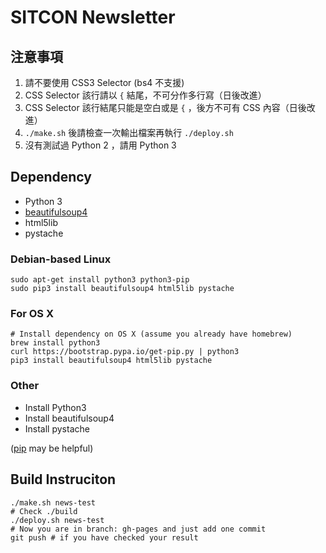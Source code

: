 # SITCON Newsletter

## 注意事項

1. 請不要使用 CSS3 Selector (bs4 不支援)
2. CSS Selector 該行請以 `{` 結尾，不可分作多行寫（日後改進）
3. CSS Selector 該行結尾只能是空白或是 `{` ，後方不可有 CSS 內容（日後改進）
4. `./make.sh` 後請檢查一次輸出檔案再執行 `./deploy.sh`
5. 沒有測試過 Python 2 ，請用 Python 3

## Dependency

- Python 3
- [beautifulsoup4](https://pypi.python.org/pypi/beautifulsoup4/4.3.2)
- html5lib
- pystache

### Debian-based Linux

``` shell
sudo apt-get install python3 python3-pip
sudo pip3 install beautifulsoup4 html5lib pystache
```

### For OS X

``` shell
# Install dependency on OS X (assume you already have homebrew)
brew install python3
curl https://bootstrap.pypa.io/get-pip.py | python3
pip3 install beautifulsoup4 html5lib pystache
```

### Other

- Install Python3
- Install beautifulsoup4
- Install pystache

([pip](https://pip.pypa.io/en/latest/) may be helpful)

## Build Instruciton

``` shell
./make.sh news-test
# Check ./build
./deploy.sh news-test
# Now you are in branch: gh-pages and just add one commit
git push # if you have checked your result
```
